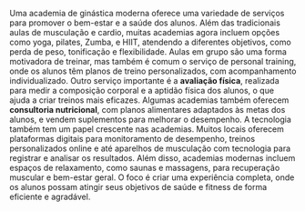 Uma academia de ginástica moderna oferece uma variedade de serviços para promover o bem-estar e a saúde dos alunos. Além das tradicionais aulas de musculação e cardio, muitas academias agora incluem opções como yoga, pilates, Zumba, e HIIT, atendendo a diferentes objetivos, como perda de peso, tonificação e flexibilidade. Aulas em grupo são uma forma motivadora de treinar, mas também é comum o serviço de personal training, onde os alunos têm planos de treino personalizados, com acompanhamento individualizado.
Outro serviço importante é a **avaliação física**, realizada para medir a composição corporal e a aptidão física dos alunos, o que ajuda a criar treinos mais eficazes. Algumas academias também oferecem **consultoria nutricional**, com planos alimentares adaptados às metas dos alunos, e vendem suplementos para melhorar o desempenho.
A tecnologia também tem um papel crescente nas academias. Muitos locais oferecem plataformas digitais para monitoramento de desempenho, treinos personalizados online e até aparelhos de musculação com tecnologia para registrar e analisar os resultados. Além disso, academias modernas incluem espaços de relaxamento, como saunas e massagens, para recuperação muscular e bem-estar geral. O foco é criar uma experiência completa, onde os alunos possam atingir seus objetivos de saúde e fitness de forma eficiente e agradável.
